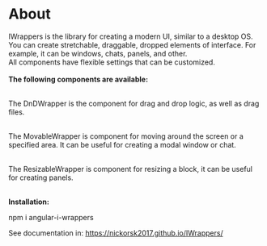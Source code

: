 <h1>About</h1>
IWrappers is the library for creating a modern UI, similar to a desktop OS. You can create stretchable, draggable, dropped elements of interface.
For example, it can be windows, chats, panels, and other.<br>
All components have flexible settings that can be customized.<br><br>
<b>The following components are available:</b><br><br>

The DnDWrapper is the component for drag and drop logic, as well as drag files.<br><br>

The MovableWrapper is component for moving around the screen or a specified area. It can be useful for creating a modal window or chat.<br><br>

The ResizableWrapper is component for resizing a block, it can be useful for creating panels.<br><br>

<b>Installation:</b>
<br>

<p class="">
  npm i angular-i-wrappers
</p>


See documentation in:
<a href="https://nickorsk2017.github.io/IWrappers/">https://nickorsk2017.github.io/IWrappers/</a>
